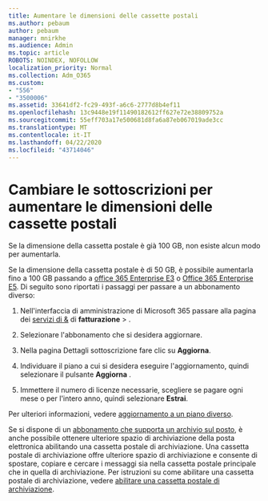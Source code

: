 ```yaml
---
title: Aumentare le dimensioni delle cassette postali
ms.author: pebaum
author: pebaum
manager: mnirkhe
ms.audience: Admin
ms.topic: article
ROBOTS: NOINDEX, NOFOLLOW
localization_priority: Normal
ms.collection: Adm_O365
ms.custom:
- "556"
- "3500006"
ms.assetid: 33641df2-fc29-493f-a6c6-2777d8b4ef11
ms.openlocfilehash: 13c9448e19f11490182612ff627e72e38809752a
ms.sourcegitcommit: 55eff703a17e500681d8fa6a87eb067019ade3cc
ms.translationtype: MT
ms.contentlocale: it-IT
ms.lasthandoff: 04/22/2020
ms.locfileid: "43714046"
---
```

# <a name="switch-subscriptions-to-increase-mailbox-size"></a>Cambiare le sottoscrizioni per aumentare le dimensioni delle cassette postali

Se la dimensione della cassetta postale è già 100 GB, non esiste alcun modo per aumentarla.
  
Se la dimensione della cassetta postale è di 50 GB, è possibile aumentarla fino a 100 GB passando a [office 365 Enterprise E3](https://products.office.com/business/office-365-enterprise-e3-business-software) o [Office 365 Enterprise E5](https://products.office.com/business/office-365-enterprise-e5-business-software). Di seguito sono riportati i passaggi per passare a un abbonamento diverso:
  
1. Nell'interfaccia di amministrazione di Microsoft 365 passare alla pagina dei [servizi di &](https://go.microsoft.com/fwlink/p/?linkid=842054) di **fatturazione** \> .

2. Selezionare l'abbonamento che si desidera aggiornare.

3. Nella pagina Dettagli sottoscrizione fare clic su **Aggiorna**.

4. Individuare il piano a cui si desidera eseguire l'aggiornamento, quindi selezionare il pulsante **Aggiorna** .

5. Immettere il numero di licenze necessarie, scegliere se pagare ogni mese o per l'intero anno, quindi selezionare **Estrai**.

Per ulteriori informazioni, vedere [aggiornamento a un piano diverso](https://docs.microsoft.com/office365/admin/subscriptions-and-billing/upgrade-to-different-plan).

Se si dispone di un [abbonamento che supporta un archivio sul posto](https://docs.microsoft.com/office365/servicedescriptions/exchange-online-archiving-service-description/exchange-online-archiving-service-description), è anche possibile ottenere ulteriore spazio di archiviazione della posta elettronica abilitando una cassetta postale di archiviazione. Una cassetta postale di archiviazione offre ulteriore spazio di archiviazione e consente di spostare, copiare e cercare i messaggi sia nella cassetta postale principale che in quella di archiviazione. Per istruzioni su come abilitare una cassetta postale di archiviazione, vedere [abilitare una cassetta postale di archiviazione](https://docs.microsoft.com/office365/securitycompliance/enable-archive-mailboxes).
